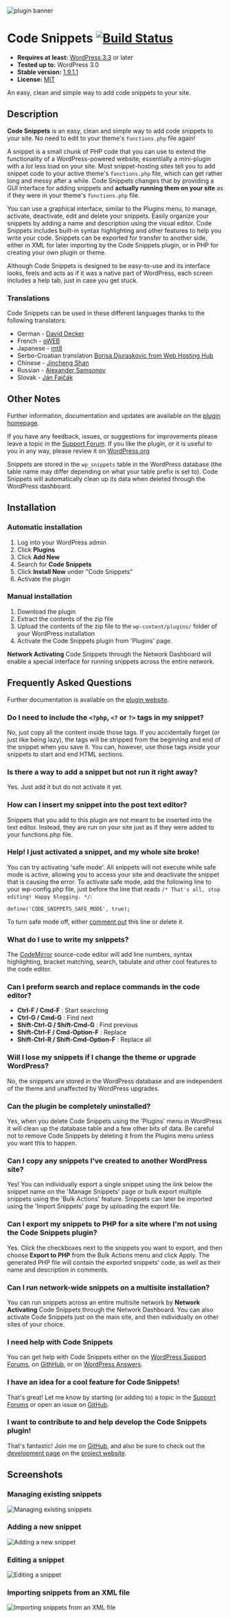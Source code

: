![plugin banner](screenshots/banner-772x250.png)
# Code Snippets [![Build Status](https://travis-ci.org/bungeshea/code-snippets.png?branch=develop)](https://travis-ci.org/bungeshea/code-snippets)

* __Requires at least:__ [WordPress 3.3](http://wordpress.org/download/) or later
* __Tested up to:__ WordPress 3.0
* __Stable version:__ [1.9.1.1](http://downloads.wordpress.org/plugin/code-snippets.latest-stable.zip)
* __License:__ [MIT](license.txt)

An easy, clean and simple way to add code snippets to your site.

## Description

**Code Snippets** is an easy, clean and simple way to add code snippets to your site. No need to edit to your theme's `functions.php` file again!

A snippet is a small chunk of PHP code that you can use to extend the functionality of a WordPress-powered website; essentially a mini-plugin with a *lot* less load on your site.
Most snippet-hosting sites tell you to add snippet code to your active theme's `functions.php` file, which can get rather long and messy after a while.
Code Snippets changes that by providing a GUI interface for adding snippets and **actually running them on your site** as if they were in your theme's `functions.php` file.

You can use a graphical interface, similar to the Plugins menu, to manage, activate, deactivate, edit and delete your snippets. Easily organize your snippets by adding a name and description using the visual editor. Code Snippets includes built-in syntax highlighting and other features to help you write your code. Snippets can be exported for transfer to another side, either in XML for later importing by the Code Snippets plugin, or in PHP for creating your own plugin or theme.

Although Code Snippets is designed to be easy-to-use and its interface looks, feels and acts as if it was a native part of WordPress, each screen includes a help tab, just in case you get stuck.

### Translations

Code Snippets can be used in these different languages thanks to the following translators:

* German - [David Decker](http://deckerweb.de)
* French - [oWEB](http://office-web.net)
* Japanese - [mt8](http://mt8.biz/)
* Serbo-Croatian translation [Borisa Djuraskovic from Web Hosting Hub]()
* Chinese - [Jincheng Shan](http://shanjincheng.com)
* Russian - [Alexander Samsonov](http://www.wordpressplugins.ru/administration/code-snippets.html)
* Slovak - [Ján Fajčák](http://wp.sk)

## Other Notes

Further information, documentation and updates are available on the [plugin homepage](http://code-snippets.bungeshea.com).

If you have any feedback, issues, or suggestions for improvements please leave a topic in the [Support Forum][support]. If you like the plugin, or it is useful to you in any way, please review it on [WordPress.org][review]

Snippets are stored in the `wp_snippets` table in the WordPress database (the table name may differ depending on what your table prefix is set to).
Code Snippets will automatically clean up its data when deleted through the WordPress dashboard.

## Installation

### Automatic installation

1. Log into your WordPress admin
2. Click __Plugins__
3. Click __Add New__
4. Search for __Code Snippets__
5. Click __Install Now__ under "Code Snippets"
6. Activate the plugin

### Manual installation

1. Download the plugin
2. Extract the contents of the zip file
3. Upload the contents of the zip file to the `wp-content/plugins/` folder of your WordPress installation
4. Activate the Code Snippets plugin from 'Plugins' page.

**Network Activating** Code Snippets through the Network Dashboard will enable a special interface for running snippets across the entire network.

## Frequently Asked Questions

Further documentation is available on the [plugin website](http://code-snippets.bungeshea.com/docs/).

### Do I need to include the `<?php`, `<?` or `?>` tags in my snippet?
No, just copy all the content inside those tags. If you accidentally forget (or just like being lazy), the tags will be stripped from the beginning and end of the snippet when you save it. You can, however, use those tags *inside* your snippets to start and end HTML sections.

### Is there a way to add a snippet but not run it right away?
Yes. Just add it but do not activate it yet.

### How can I insert my snippet into the post text editor?
Snippets that you add to this plugin are not meant to be inserted into the text editor. Instead, they are run on your site just as if they were added to your functions.php file.

### Help! I just activated a snippet, and my whole site broke!
You can try activating 'safe mode'. All snippets will not execute while safe mode is active, allowing you to access your site and deactivate the snippet that is causing the error. To activate safe mode, add the following line to your wp-config.php file, just before the line that reads `/* That's all, stop editing! Happy blogging. */`:

    define('CODE_SNIPPETS_SAFE_MODE', true);

To turn safe mode off, either [comment out](http://php.net/manual/language.basic-syntax.comments.php) this line or delete it.

### What do I use to write my snippets?
The [CodeMirror](http://codemirror.net) source-code editor will add line numbers, syntax highlighting, bracket matching, search, tabulate and other cool features to the code editor.

### Can I preform search and replace commands in the code editor?

* __Ctrl-F / Cmd-F__ : Start searching
* __Ctrl-G / Cmd-G__ : Find next
* __Shift-Ctrl-G / Shift-Cmd-G__ : Find previous
* __Shift-Ctrl-F / Cmd-Option-F__ : Replace
* __Shift-Ctrl-R / Shift-Cmd-Option-F__ : Replace all

### Will I lose my snippets if I change the theme or upgrade WordPress?
No, the snippets are stored in the WordPress database and are independent of the theme and unaffected by WordPress upgrades.

### Can the plugin be completely uninstalled?
Yes, when you delete Code Snippets using the 'Plugins' menu in WordPress it will clean up the database table and a few other bits of data. Be careful not to remove Code Snippets by deleting it from the Plugins menu unless you want this to happen.

### Can I copy any snippets I've created to another WordPress site?
Yes! You can individually export a single snippet using the link below the snippet name on the 'Manage Snippets' page or bulk export multiple snippets using the 'Bulk Actions' feature. Snippets can later be imported using the 'Import Snippets' page by uploading the export file.

### Can I export my snippets to PHP for a site where I'm not using the Code Snippets plugin?
Yes. Click the checkboxes next to the snippets you want to export, and then choose **Export to PHP** from the Bulk Actions menu and click Apply. The generated PHP file will contain the exported snippets' code, as well as their name and description in comments.

### Can I run network-wide snippets on a multisite installation?
You can run snippets across an entire multisite network by **Network Activating** Code Snippets through the Network Dashboard. You can also activate Code Snippets just on the main site, and then individually on other sites of your choice.

### I need help with Code Snippets
You can get help with Code Snippets either on the [WordPress Support Forums][support], on [GithHub][issues], or on [WordPress Answers](http://wordpress.stackexchange.com).

### I have an idea for a cool feature for Code Snippets!
That's great! Let me know by starting (or adding to) a topic in the [Support Forums][support] or open an issue on [GitHub][issues].

### I want to contribute to and help develop the Code Snippets plugin!
That's fantastic! Join me on [GitHub](http://github.com/bungeshea/code-snippets), and also be sure to check out the [development page](http://code-snippets.bungeshea.com/development/) on the [project website](http://code-snippets.bungeshea.com).

## Screenshots

### Managing existing snippets
![Managing existing snippets](screenshots/screenshot-1.png "Managing existing snippets")

### Adding a new snippet
![Adding a new snippet](screenshots/screenshot-2.png "Adding a new snippet")

### Editing a snippet
![Editing a snippet](screenshots/screenshot-3.png "Editing a snippet")

### Importing snippets from an XML file
![Importing snippets from an XML file](screenshots/screenshot-4.png "Importing snippets from an XML file")

  [support]: http://wordpress.org/support/plugin/code-snippets/
  [github]: https://github.com/bungeshea/code-snippets
  [homepage]: http://code-snippets.bungeshea.com
  [issues]: https://github.com/bungeshea/code-snippets/issues
  [review]: http://wordpress.org/support/view/plugin-reviews/code-snippets
